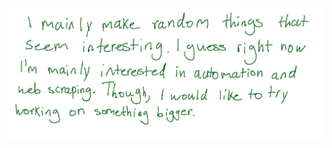 <picture>
  <source media="(prefers-color-scheme: dark)" srcset="https://github.com/aiden10/aiden10/blob/main/readme-dark.png?raw=true"/>
  <img alt="desc" src="https://github.com/aiden10/aiden10/blob/main/readme.png?raw=true"/>
</picture>
